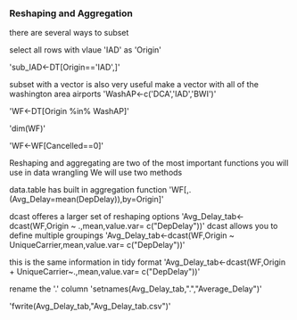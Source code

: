  ### Reshaping and Aggregation

there are several ways to subset

select all rows with vlaue 'IAD' as 'Origin'

'sub_IAD<-DT[Origin=='IAD',]'

subset with a vector is also very useful
make a vector with all of the washington area airports
'WashAP<-c('DCA','IAD','BWI')'

'WF<-DT[Origin %in% WashAP]'

'dim(WF)'

'WF<-WF[Cancelled==0]'

Reshaping and aggregating are two of the most important functions you will use in data wrangling
We will use two methods

data.table has built in aggregation function
'WF[,.(Avg_Delay=mean(DepDelay)),by=Origin]'

dcast offeres a larger set of reshaping options 
'Avg_Delay_tab<-dcast(WF,Origin ~ .,mean,value.var= c("DepDelay"))'
dcast allows you to define multiple groupings
'Avg_Delay_tab<-dcast(WF,Origin ~ UniqueCarrier,mean,value.var= c("DepDelay"))'

this is the same information in tidy format
'Avg_Delay_tab<-dcast(WF,Origin + UniqueCarrier~.,mean,value.var= c("DepDelay"))'

rename the '.' column
'setnames(Avg_Delay_tab,".","Average_Delay")'

'fwrite(Avg_Delay_tab,"Avg_Delay_tab.csv")'
